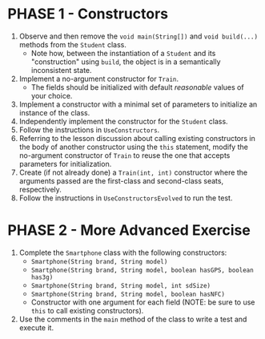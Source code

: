 # PHASE 1 - Constructors

1. Observe and then remove the `void main(String[])` and `void build(...)` methods from the `Student` class.
    - Note how, between the instantiation of a `Student` and its "construction" using `build`, the object is in a semantically inconsistent state.
2. Implement a no-argument constructor for `Train`.
    - The fields should be initialized with default *reasonable* values of your choice.
3. Implement a constructor with a minimal set of parameters to initialize an instance of the class.
4. Independently implement the constructor for the `Student` class.
5. Follow the instructions in `UseConstructors`.
6. Referring to the lesson discussion about calling existing constructors in the body of another constructor using the `this` statement, modify the no-argument constructor of `Train` to reuse the one that accepts parameters for initialization.
7. Create (if not already done) a `Train(int, int)` constructor where the arguments passed are the first-class and second-class seats, respectively.
8. Follow the instructions in `UseConstructorsEvolved` to run the test.

# PHASE 2 - More Advanced Exercise

1. Complete the `Smartphone` class with the following constructors:
    - `Smartphone(String brand, String model)`
    - `Smartphone(String brand, String model, boolean hasGPS, boolean has3g)`
    - `Smartphone(String brand, String model, int sdSize)`
    - `Smartphone(String brand, String model, boolean hasNFC)`
    - Constructor with one argument for each field (NOTE: be sure to use `this` to call existing constructors).
2. Use the comments in the `main` method of the class to write a test and execute it.
